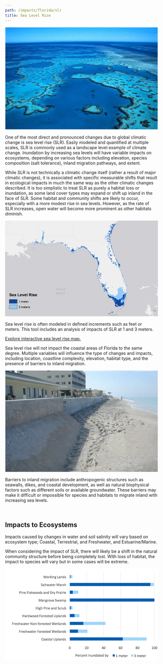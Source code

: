 ```yaml
---
path: /impacts/florida/slr
title: Sea Level Rise
---
```


<content-header icon="sea_level_rise" title="Sea Level Rise in Florida"></content-header>

<div class="float-left thumbnail-large">
<img src="reef.png" alt="Coral reefs" />
</div>

One of the most direct and pronounced changes due to global climatic change is sea level rise (SLR). Easily modeled and quantified at multiple scales, SLR is commonly used as a landscape level example of climate change. Inundation by increasing sea levels will have variable impacts on ecosystems, depending on various factors including elevation, species composition (salt tolerance), inland migration pathways, and extent.

While SLR is not technically a climatic change itself (rather a result of major climatic changes), it is associated with specific measurable shifts that result in ecological impacts in much the same way as the other climatic changes described. It is too simplistic to treat SLR as purely a habitat loss or inundation, as some land cover types may expand or shift up inland in the face of SLR. Some habitat and community shifts are likely to occur, especially with a more modest rise in sea levels. However, as the rate of SLR increases, open water will become more prominent as other habitats diminish.

<div class="float-right thumbnail-medium">
<img src="fl_slr.png" alt="Sea level rise in Florida" width="600px"/>

Sea level rise is often modeled in defined increments such as feet or meters. This tool includes an analysis of impacts of SLR at 1 and 3 meters.

[Explore interactive sea level rise map.](slr_map)

Sea level rise will not impact the coastal areas of Florida to the same degree. Multiple variables will influence the type of changes and impacts, including location, coastline complexity, elevation, habitat type, and the presence of barriers to inland migration.

<div class="clear"></div>

<div class="float-left thumbnail-medium">
<img src="beach_barrier.png" alt="Beach barrier" />
</div>

Barriers to inland migration include anthropogenic structures such as seawalls, dikes, and coastal development, as well as natural biophysical factors such as different soils or available groundwater. These barriers may make it difficult or impossible for species and habitats to migrate inland with increasing sea levels.

<br />

## Impacts to Ecosystems

Impacts caused by changes in water and soil salinity will vary based on ecosystem type; Coastal, Terrestrial, and Freshwater, and Estuarine/Marine.

When considering the impact of SLR, there will likely be a shift in the natural community structure before being completely lost. With loss of habitat, the impact to species will vary but in some cases will be extreme.

![SLR chart by Conservation Asset](slr-chart.png 'Figure 1: Percent inundation of coastal and terrestrial conservation assets by 1 and 3 meters sea level rise.')
